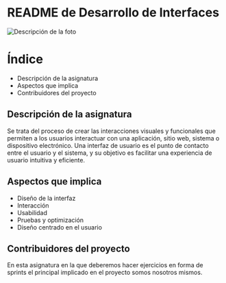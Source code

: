# README de Desarrollo de Interfaces
![Descripción de la foto](https://github.com/RubenPallin/DI/assets/113434110/adf743dd-a140-4dc7-a4a7-1bb6295fd445)

<h1>Índice</h1>
<ul>
  <li>Descripción de la asignatura</li>
  <li>Aspectos que implica</li>
  <li>Contribuidores del proyecto</li>
</ul>

<h2>Descripción de la asignatura</h2>
<p>Se trata del proceso de crear las interacciones visuales y funcionales que permiten a los usuarios interactuar con una aplicación, sitio web, sistema o dispositivo electrónico. Una interfaz de usuario es el punto de contacto entre el usuario y el sistema, y su objetivo es facilitar una experiencia de usuario intuitiva y eficiente.</p>

<h2>Aspectos que implica</h2>
<ul>
  <li>Diseño de la interfaz</li>
<li>Interacción</li>
<li>Usabilidad</li>
<li>Pruebas y optimización</li>
<li>Diseño centrado en el usuario</li>
</ul>

<h2>Contribuidores del proyecto</h2>
En esta asignatura en la que deberemos hacer ejercicios en forma de sprints el principal implicado en el proyecto somos nosotros mismos.
